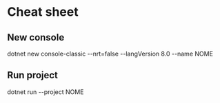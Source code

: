 # Cheat sheet

## New console

dotnet new console-classic --nrt=false --langVersion 8.0 --name NOME

## Run project

dotnet run --project NOME
